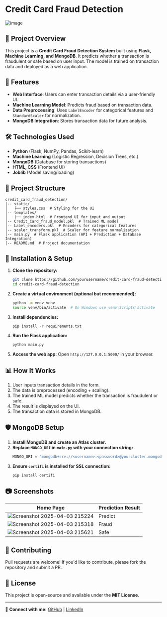 # Credit Card Fraud Detection

![image](https://github.com/user-attachments/assets/41305954-5885-4a2c-a53a-a8361d541448)

## 📌 Project Overview
This project is a **Credit Card Fraud Detection System** built using **Flask, Machine Learning, and MongoDB**. It predicts whether a transaction is fraudulent or safe based on user input. The model is trained on transaction data and deployed as a web application.

## 🚀 Features
- **Web Interface**: Users can enter transaction details via a user-friendly UI.
- **Machine Learning Model**: Predicts fraud based on transaction data.
- **Data Preprocessing**: Uses `LabelEncoder` for categorical features and `StandardScaler` for normalization.
- **MongoDB Integration**: Stores transaction data for future analysis.

## 🛠️ Technologies Used
- **Python** (Flask, NumPy, Pandas, Scikit-learn)
- **Machine Learning** (Logistic Regression, Decision Trees, etc.)
- **MongoDB** (Database for storing transactions)
- **HTML, CSS** (Frontend UI)
- **Joblib** (Model saving/loading)

## 📁 Project Structure
```
credit_card_fraud_detection/
│-- static/
│   ├── styles.css  # Styling for the UI
│-- templates/
│   ├── index.html  # Frontend UI for input and output
│-- Credit_Card_fraud_model.pkl  # Trained ML model
│-- Label_encoders.pkl  # Encoders for categorical features
│-- scaler_transform.pkl  # Scaler for feature normalization
│-- main.py  # Flask application (API + Prediction + Database Integration)
│-- README.md  # Project documentation
```

## 🔧 Installation & Setup
1. **Clone the repository:**
   ```bash
   git clone https://github.com/yourusername/credit-card-fraud-detection.git
   cd credit-card-fraud-detection
   ```
2. **Create a virtual environment (optional but recommended):**
   ```bash
   python -m venv venv
   source venv/bin/activate  # On Windows use venv\Scripts\activate
   ```
3. **Install dependencies:**
   ```bash
   pip install -r requirements.txt
   ```
4. **Run the Flask application:**
   ```bash
   python main.py
   ```
5. **Access the web app:** Open `http://127.0.0.1:5000/` in your browser.

## 📊 How It Works
1. User inputs transaction details in the form.
2. The data is preprocessed (encoding + scaling).
3. The trained ML model predicts whether the transaction is fraudulent or safe.
4. The result is displayed on the UI.
5. The transaction data is stored in MongoDB.

## 🛡️ MongoDB Setup
1. **Install MongoDB and create an Atlas cluster.**
2. **Replace `MONGO_URI` in `main.py` with your connection string:**
   ```python
   MONGO_URI = "mongodb+srv://<username>:<password>@yourcluster.mongodb.net/?retryWrites=true&w=majority"
   ```
3. **Ensure `certifi` is installed for SSL connection:**
   ```bash
   pip install certifi
   ```

## 📷 Screenshots
| Home Page | Prediction Result |
|-----------|------------------|
| ![Screenshot 2025-04-03 215224](https://github.com/user-attachments/assets/b2aa36b9-efed-4ea3-a0c9-ee03ece5f05a) | Predict |
| ![Screenshot 2025-04-03 215318](https://github.com/user-attachments/assets/58d6b58d-352a-4d0e-bb54-7fec051452a1) | Fraud |
| ![Screenshot 2025-04-03 215621](https://github.com/user-attachments/assets/011a0962-8fa9-492f-ae65-31381279f692) | Safe |


## 🤝 Contributing
Pull requests are welcome! If you'd like to contribute, please fork the repository and submit a PR.

## 📜 License
This project is open-source and available under the **MIT License**.

---
🔗 **Connect with me:** [GitHub](https://github.com/yourusername) | [LinkedIn](https://linkedin.com/in/yourprofile)

